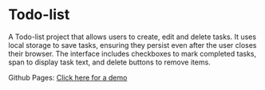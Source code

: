 # Todo-list

A Todo-list project that allows users to create, edit and delete tasks. It uses local storage to save tasks, ensuring they persist even after the user closes their browser. The interface includes checkboxes to mark completed tasks, span to display task text, and delete buttons to remove items.

Github Pages: [Click here for a demo](https://mergimshalaa.github.io/Todo-list/)